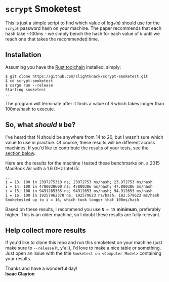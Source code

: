 # `scrypt` Smoketest
This is just a simple script to find which value of
log₂(`N`) should use for the `scrypt` password hash on your machine.
The paper recommends that each hash take ~100ms -
we simply bench the hash for each value of `N` until we reach
one that takes the recommended time.

## Installation
Assuming you have the [Rust toolchain](https://www.rust-lang.org/tools/install)
installed, simply:

```
$ git clone https://github.com/slightknack/scrypt-smoketest.git
$ cd scrypt-smoketest
$ cargo run --release
Starting smoketest
...
```

The program will terminate after it finds a value of `N`
which takes longer than 100ms/hash to execute.

## So, what *should* `N` be?
I've heard that N should be anywhere from 14 to 20, but I wasn't sure which value
to use in practice.
Of course, these results will be different across machines;
If you'd like to contribute the results of your tests, see the [section below](##Help-Collect-More-Results).

Here are the results for the machine I tested these benchmarks on,
a 2015 MacBook Air with a 1.6 GHz Intel i5:

```
...
i = 13; 100 in 2397275310 ns; 23972753 ns/hash; 23.972753 ms/hash
i = 14; 100 in 4780038600 ns; 47800386 ns/hash; 47.800386 ms/hash
i = 15; 100 in 9491265365 ns; 94912653 ns/hash; 94.912653 ms/hash
i = 16; 100 in 19257962378 ns; 192579623 ns/hash; 192.579623 ms/hash
Smoketested up to i = 16, which took longer that 100ms/hash
```

Based on these results, I recommend you
use `N = 15` **minimum**, preferably higher.
This is an older machine, so I doubt these results are fully relevant.

## Help collect more results
If you'd like to clone this repo and run this smoketest on your machine
(just make sure to `--release` it, y'all),
I'd love to make a nice table or something.
Just open an issue with the title
`Smoketest on <Computer Model>` containing your results.

Thanks and have a wonderful day!  
**Isaac Clayton**
